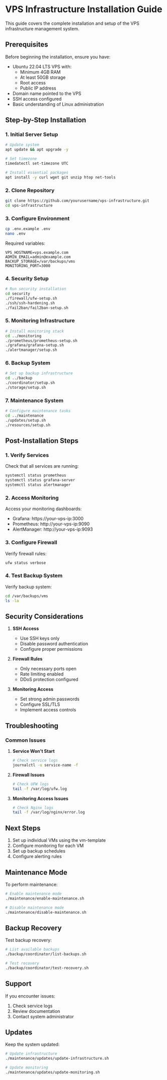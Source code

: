 # VPS Infrastructure Installation Guide

This guide covers the complete installation and setup of the VPS infrastructure management system.

## Prerequisites

Before beginning the installation, ensure you have:

- Ubuntu 22.04 LTS VPS with:
  - Minimum 4GB RAM
  - At least 50GB storage
  - Root access
  - Public IP address
- Domain name pointed to the VPS
- SSH access configured
- Basic understanding of Linux administration

## Step-by-Step Installation

### 1. Initial Server Setup

```bash
# Update system
apt update && apt upgrade -y

# Set timezone
timedatectl set-timezone UTC

# Install essential packages
apt install -y curl wget git unzip htop net-tools
```

### 2. Clone Repository

```bash
git clone https://github.com/yourusername/vps-infrastructure.git
cd vps-infrastructure
```

### 3. Configure Environment

```bash
cp .env.example .env
nano .env
```

Required variables:
```env
VPS_HOSTNAME=vps.example.com
ADMIN_EMAIL=admin@example.com
BACKUP_STORAGE=/var/backups/vms
MONITORING_PORT=3000
```

### 4. Security Setup

```bash
# Run security installation
cd security
./firewall/ufw-setup.sh
./ssh/ssh-hardening.sh
./fail2ban/fail2ban-setup.sh
```

### 5. Monitoring Infrastructure

```bash
# Install monitoring stack
cd ../monitoring
./prometheus/prometheus-setup.sh
./grafana/grafana-setup.sh
./alertmanager/setup.sh
```

### 6. Backup System

```bash
# Set up backup infrastructure
cd ../backup
./coordinator/setup.sh
./storage/setup.sh
```

### 7. Maintenance System

```bash
# Configure maintenance tasks
cd ../maintenance
./updates/setup.sh
./resources/setup.sh
```

## Post-Installation Steps

### 1. Verify Services

Check that all services are running:
```bash
systemctl status prometheus
systemctl status grafana-server
systemctl status alertmanager
```

### 2. Access Monitoring

Access your monitoring dashboards:
- Grafana: https://your-vps-ip:3000
- Prometheus: http://your-vps-ip:9090
- AlertManager: http://your-vps-ip:9093

### 3. Configure Firewall

Verify firewall rules:
```bash
ufw status verbose
```

### 4. Test Backup System

Verify backup system:
```bash
cd /var/backups/vms
ls -la
```

## Security Considerations

1. **SSH Access**
   - Use SSH keys only
   - Disable password authentication
   - Configure proper permissions

2. **Firewall Rules**
   - Only necessary ports open
   - Rate limiting enabled
   - DDoS protection configured

3. **Monitoring Access**
   - Set strong admin passwords
   - Configure SSL/TLS
   - Implement access controls

## Troubleshooting

### Common Issues

1. **Service Won't Start**
   ```bash
   # Check service logs
   journalctl -u service-name -f
   ```

2. **Firewall Issues**
   ```bash
   # Check UFW logs
   tail -f /var/log/ufw.log
   ```

3. **Monitoring Access Issues**
   ```bash
   # Check Nginx logs
   tail -f /var/log/nginx/error.log
   ```

## Next Steps

1. Set up individual VMs using the vm-template
2. Configure monitoring for each VM
3. Set up backup schedules
4. Configure alerting rules

## Maintenance Mode

To perform maintenance:
```bash
# Enable maintenance mode
./maintenance/enable-maintenance.sh

# Disable maintenance mode
./maintenance/disable-maintenance.sh
```

## Backup Recovery

Test backup recovery:
```bash
# List available backups
./backup/coordinator/list-backups.sh

# Test recovery
./backup/coordinator/test-recovery.sh
```

## Support

If you encounter issues:
1. Check service logs
2. Review documentation
3. Contact system administrator

## Updates

Keep the system updated:
```bash
# Update infrastructure
./maintenance/updates/update-infrastructure.sh

# Update monitoring
./maintenance/updates/update-monitoring.sh
```
